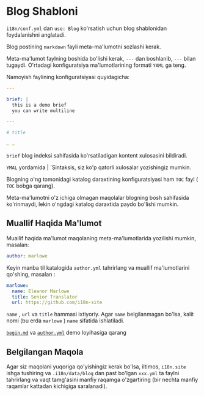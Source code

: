 # Blog Shabloni

`i18n/conf.yml` dan `use: Blog` ko'rsatish uchun blog shablonidan foydalanishni anglatadi.

Blog postining `markdown` fayli meta-ma'lumotni sozlashi kerak.

Meta-ma'lumot faylning boshida bo'lishi kerak, `---` dan boshlanib, `---` bilan tugaydi. O'rtadagi konfiguratsiya ma'lumotlarining formati `YAML` ga teng.

Namoyish faylining konfiguratsiyasi quyidagicha:

```yml
---

brief: |
  this is a demo brief
  you can write multiline

---

# title

… …
```

`brief` blog indeksi sahifasida ko'rsatiladigan kontent xulosasini bildiradi.

`YMAL` yordamida | `Sintaksis, siz ko'p qatorli xulosalar yozishingiz mumkin.

Blogning o'ng tomonidagi katalog daraxtining konfiguratsiyasi ham `TOC` fayl ( `TOC` bobga qarang).

Meta-ma'lumotni o'z ichiga olmagan maqolalar blogning bosh sahifasida ko'rinmaydi, lekin o'ngdagi katalog daraxtida paydo bo'lishi mumkin.

## Muallif Haqida Ma'lumot

Muallif haqida ma'lumot maqolaning meta-ma'lumotlarida yozilishi mumkin, masalan:

```yml
author: marlowe
```

Keyin manba til katalogida `author.yml` tahrirlang va muallif ma'lumotlarini qo'shing, masalan :

```yml
marlowe:
  name: Eleanor Marlowe
  title: Senior Translator
  url: https://github.com/i18n-site
```

`name` , `url` va `title` hammasi ixtiyoriy. Agar `name` belgilanmagan bo'lsa, kalit nomi (bu erda `marlowe` ) `name` sifatida ishlatiladi.

[`begin.md`](https://github.com/i18n-site/demo.i18n.site/blob/main/en/blog/news/begin.md?plain=1) va [`author.yml`](https://github.com/i18n-site/demo.i18n.site/blob/main/en/author.yml) demo loyihasiga qarang

## Belgilangan Maqola

Agar siz maqolani yuqoriga qo'yishingiz kerak bo'lsa, iltimos, `i18n.site` ishga tushiring va `.i18n/data/blog` dan past bo'lgan `xxx.yml` ta faylni tahrirlang va vaqt tamg'asini manfiy raqamga o'zgartiring (bir nechta manfiy raqamlar kattadan kichigiga saralanadi).